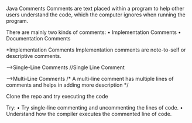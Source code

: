 Java Comments
Comments are text placed within a program to help other users understand the code, 
which the computer ignores when running the program.


There are mainly two kinds of comments:
•	Implementation Comments
•	Documentation Comments


*Implementation Comments
Implementation comments are note-to-self or descriptive comments.

-->Single-Line Comments
//Single Line Comment

-->Multi-Line Comments
/* A multi-line comment
has multiple lines of comments
and helps in adding more description
*/

Clone the repo and try executing the code

Try:
•	Try single-line commenting and uncommenting the lines of code.
•	Understand how the compiler executes the commented line of code.
